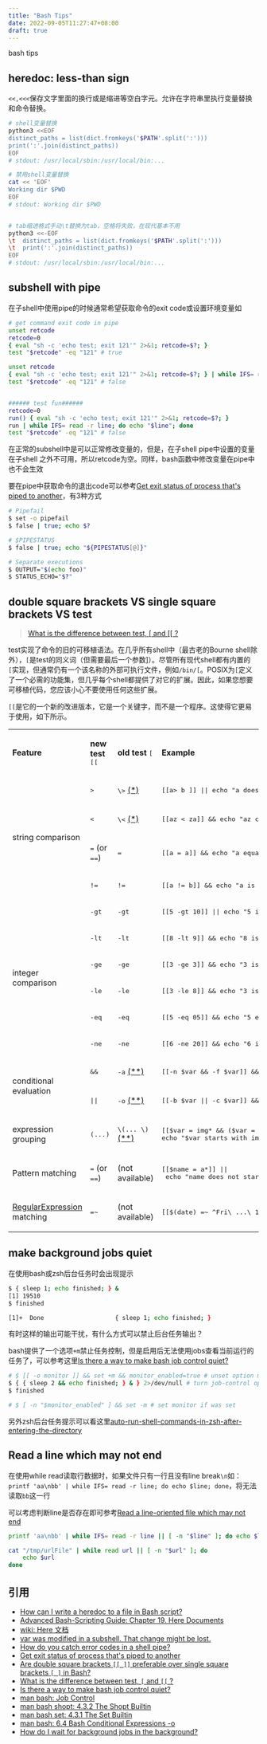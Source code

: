 ```yaml
---
title: "Bash Tips"
date: 2022-09-05T11:27:47+08:00
draft: true
---
```


bash tips

<!--more-->

## heredoc: less-than sign

`<<,<<<`保存文字里面的换行或是缩进等空白字元。允许在字符串里执行变量替换和命令替换。

```bash
# shell变量替换
python3 <<EOF
distinct_paths = list(dict.fromkeys('$PATH'.split(':')))
print(':'.join(distinct_paths))
EOF
# stdout: /usr/local/sbin:/usr/local/bin:...

# 禁用shell变量替换
cat << 'EOF'
Working dir $PWD
EOF
# stdout: Working dir $PWD


# tab缩进格式手动\t替换为tab，空格将失败，在现代基本不用
python3 <<-EOF
\t  distinct_paths = list(dict.fromkeys('$PATH'.split(':')))
\t  print(':'.join(distinct_paths))
EOF
# stdout: /usr/local/sbin:/usr/local/bin:...
```

## subshell with pipe

在子shell中使用pipe的时候通常希望获取命令的exit code或设置环境变量如

```bash
# get command exit code in pipe
unset retcode
retcode=0
{ eval "sh -c 'echo test; exit 121'" 2>&1; retcode=$?; }
test "$retcode" -eq "121" # true

unset retcode
{ eval "sh -c 'echo test; exit 121'" 2>&1; retcode=$?; } | while IFS= read -r line; do echo "$line"; done
test "$retcode" -eq "121" # false


###### test fun######
retcode=0
run() { eval "sh -c 'echo test; exit 121'" 2>&1; retcode=$?; }
run | while IFS= read -r line; do echo "$line"; done
test "$retcode" -eq "121" # false
```

在正常的subshell中是可以正常修改变量的，但是，在子shell pipe中设置的变量在子shell 之外不可用，所以retcode为空。同样，bash函数中修改变量在pipe中也不会生效

要在pipe中获取命令的退出code可以参考[Get exit status of process that's piped to another](https://unix.stackexchange.com/a/73180)，有3种方式

```bash
# Pipefail
$ set -o pipefail
$ false | true; echo $?

# $PIPESTATUS
$ false | true; echo "${PIPESTATUS[@]}"

# Separate executions
$ OUTPUT="$(echo foo)"
$ STATUS_ECHO="$?"
```

## double square brackets VS single square brackets VS test

> [What is the difference between test, \[ and \[\[ ?](http://mywiki.wooledge.org/BashFAQ/031)

test实现了命令的旧的可移植语法。在几乎所有shell中（最古老的Bourne shell除外），`[`是test的同义词（但需要最后一个参数]）。尽管所有现代shell都有内置的`[`实现，但通常仍有一个该名称的外部可执行文件，例如`/bin/[`。POSIX为`[`定义了一个必需的功能集，但几乎每个shell都提供了对它的扩展。因此，如果您想要可移植代码，您应该小心不要使用任何这些扩展。

`[[`是它的一个新的改进版本，它是一个关键字，而不是一个程序。这使得它更易于使用，如下所示。

<!-- 使用简悦转换复制表格 或 直接debug复制element -->
<!-- markdownlint-disable MD033 -->
<table><tbody><tr><td><p><strong>Feature</strong></p></td><td><p><strong>new test</strong> <tt>[[</tt></p></td><td><p><strong>old test</strong> <tt>[</tt></p></td><td><p><strong>Example</strong></p></td></tr><tr><td colspan="1" rowspan="4"><p>string comparison</p></td><td><p><tt>&gt;</tt></p></td><td><p><tt>\&gt;</tt> <a href="http://mywiki.wooledge.org/BashFAQ/031#np">(*)</a></p></td><td><p><tt>[[a&gt;&nbsp;b&nbsp;]]&nbsp;||&nbsp;echo&nbsp;"a&nbsp;does&nbsp;not&nbsp;come&nbsp;after&nbsp;b"</tt></p></td></tr><tr><td><p><tt>&lt;</tt></p></td><td><p><tt>\&lt;</tt> <a href="http://mywiki.wooledge.org/BashFAQ/031#np">(*)</a></p></td><td><p><tt>[[az&nbsp;&lt;&nbsp;za]]&nbsp;&amp;&amp;&nbsp;echo&nbsp;"az&nbsp;comes&nbsp;before&nbsp;za"</tt></p></td></tr><tr><td><p><tt>=</tt> (or <tt>==</tt>)</p></td><td><p><tt>=</tt></p></td><td><p><tt>[[a&nbsp;=&nbsp;a]]&nbsp;&amp;&amp;&nbsp;echo&nbsp;"a&nbsp;equals&nbsp;a"</tt></p></td></tr><tr><td><p><tt>!=</tt></p></td><td><p><tt>!=</tt></p></td><td><p><tt>[[a&nbsp;!=&nbsp;b]]&nbsp;&amp;&amp;&nbsp;echo&nbsp;"a&nbsp;is&nbsp;not&nbsp;equal&nbsp;to&nbsp;b"</tt></p></td></tr><tr><td colspan="1" rowspan="6"><p>integer comparison</p></td><td><p><tt>-gt</tt></p></td><td><p><tt>-gt</tt></p></td><td><p><tt>[[5&nbsp;-gt&nbsp;10]]&nbsp;||&nbsp;echo&nbsp;"5&nbsp;is&nbsp;not&nbsp;bigger&nbsp;than&nbsp;10"</tt></p></td></tr><tr><td><p><tt>-lt</tt></p></td><td><p><tt>-lt</tt></p></td><td><p><tt>[[8&nbsp;-lt&nbsp;9]]&nbsp;&amp;&amp;&nbsp;echo&nbsp;"8&nbsp;is&nbsp;less&nbsp;than&nbsp;9"</tt></p></td></tr><tr><td><p><tt>-ge</tt></p></td><td><p><tt>-ge</tt></p></td><td><p><tt>[[3&nbsp;-ge&nbsp;3]]&nbsp;&amp;&amp;&nbsp;echo&nbsp;"3&nbsp;is&nbsp;greater&nbsp;than&nbsp;or&nbsp;equal&nbsp;to&nbsp;3"</tt></p></td></tr><tr><td><p><tt>-le</tt></p></td><td><p><tt>-le</tt></p></td><td><p><tt>[[3&nbsp;-le&nbsp;8]]&nbsp;&amp;&amp;&nbsp;echo&nbsp;"3&nbsp;is&nbsp;less&nbsp;than&nbsp;or&nbsp;equal&nbsp;to&nbsp;8"</tt></p></td></tr><tr><td><p><tt>-eq</tt></p></td><td><p><tt>-eq</tt></p></td><td><p><tt>[[5&nbsp;-eq&nbsp;05]]&nbsp;&amp;&amp;&nbsp;echo&nbsp;"5&nbsp;equals&nbsp;05"</tt></p></td></tr><tr><td><p><tt>-ne</tt></p></td><td><p><tt>-ne</tt></p></td><td><p><tt>[[6&nbsp;-ne&nbsp;20]]&nbsp;&amp;&amp;&nbsp;echo&nbsp;"6&nbsp;is&nbsp;not&nbsp;equal&nbsp;to&nbsp;20"</tt></p></td></tr><tr><td colspan="1" rowspan="2"><p>conditional evaluation</p></td><td><p><tt>&amp;&amp;</tt></p></td><td><p><tt>-a</tt> <a href="http://mywiki.wooledge.org/BashFAQ/031#np2">(**)</a></p></td><td><p><tt>[[-n&nbsp;$var&nbsp;&amp;&amp;&nbsp;-f&nbsp;$var]]&nbsp;&amp;&amp;&nbsp;echo&nbsp;"$var&nbsp;is&nbsp;a&nbsp;file"</tt></p></td></tr><tr><td><p><tt>||</tt></p></td><td><p><tt>-o</tt> <a href="http://mywiki.wooledge.org/BashFAQ/031#np2">(**)</a></p></td><td><p><tt>[[-b&nbsp;$var&nbsp;||&nbsp;-c&nbsp;$var]]&nbsp;&amp;&amp;&nbsp;echo&nbsp;"$var&nbsp;is&nbsp;a&nbsp;device"</tt></p></td></tr><tr><td><p>expression grouping</p></td><td><p><tt>(...)</tt></p></td><td><p><tt>\(...&nbsp;\)</tt> <a href="http://mywiki.wooledge.org/BashFAQ/031#np2">(**)</a></p></td><td><p><tt>[[$var&nbsp;=&nbsp;img*&nbsp;&amp;&amp;&nbsp;($var&nbsp;=&nbsp;*.png&nbsp;||&nbsp;$var&nbsp;=&nbsp;*.jpg)&nbsp;]]&nbsp;&amp;&amp;</tt><br><tt>echo&nbsp;"$var&nbsp;starts&nbsp;with&nbsp;img&nbsp;and&nbsp;ends&nbsp;with&nbsp;.jpg&nbsp;or&nbsp;.png"</tt></p></td></tr><tr><td><p>Pattern matching</p></td><td><p><tt>=</tt> (or <tt>==</tt>)</p></td><td><p>(not available)</p></td><td><p><tt>[[$name&nbsp;=&nbsp;a*]]&nbsp;||&nbsp;echo&nbsp;"name&nbsp;does&nbsp;not&nbsp;start&nbsp;with&nbsp;an'a':&nbsp;$name"</tt></p></td></tr><tr><td><p><a href="http://mywiki.wooledge.org/RegularExpression">RegularExpression</a> matching</p></td><td><p><tt>=~</tt></p></td><td><p>(not available)</p></td><td><p><tt>[[$(date)&nbsp;=~&nbsp;^Fri\&nbsp;...\&nbsp;13&nbsp;]]&nbsp;&amp;&amp;&nbsp;echo&nbsp;"It's&nbsp;Friday&nbsp;the&nbsp;13th!"</tt></p></td></tr></tbody></table>

## make background jobs quiet

在使用bash或zsh后台任务时会出现提示

```bash
$ { sleep 1; echo finished; } &
[1] 19510
$ finished

[1]+  Done                    { sleep 1; echo finished; }
```

有时这样的输出可能干扰，有什么方式可以禁止后台任务输出？

bash提供了一个选项`+m`禁止任务控制，但是启用后无法使用jobs查看当前运行的任务了，可以参考这里[Is there a way to make bash job control quiet?](https://stackoverflow.com/a/38278291/8566831)

<!-- markdownlint-disable MD014 -->
```bash
# $ [[ -o monitor ]] && set +m && monitor_enabled=true # unset option monitor if was set
$ { { sleep 2 && echo finished; } & } 2>/dev/null # turn job-control option off and launch quietly
$ finished

# $ [ -n "$monitor_enabled" ] && set -m # set monitor if was set
```

另外zsh后台任务提示可以看这里[auto-run-shell-commands-in-zsh-after-entering-the-directory](auto-run-shell-commands-in-zsh-after-entering-the-directory.md)

## Read a line which may not end

在使用while read读取行数据时，如果文件只有一行且没有line break`\n`如：`printf 'aa\nbb' | while IFS= read -r line; do echo $line; done`，将无法读取`bb`这一行

可以考虑判断line是否存在即可参考[Read a line-oriented file which may not end](https://unix.stackexchange.com/a/418067)

```bash
printf 'aa\nbb' | while IFS= read -r line || [ -n "$line" ]; do echo $line; done

cat "/tmp/urlFile" | while read url || [ -n "$url" ]; do
    echo $url
done
```

## 引用
<!-- heredoc -->
* [How can I write a heredoc to a file in Bash script?](https://stackoverflow.com/a/2954835/8566831)
* [Advanced Bash-Scripting Guide: Chapter 19. Here Documents](https://tldp.org/LDP/abs/html/here-docs.html)
* [wiki: Here 文档](https://zh.wikipedia.org/wiki/Here%E6%96%87%E6%A1%A3)
  <!-- subshell -->
* [var was modified in a subshell. That change might be lost.](https://www.shellcheck.net/wiki/SC2031)
* [How do you catch error codes in a shell pipe?](https://stackoverflow.com/a/4959616/8566831)
* [Get exit status of process that's piped to another](https://unix.stackexchange.com/a/73180)
  <!-- test and brackets -->
* [Are double square brackets `[[ ]]` preferable over single square brackets `[ ]` in Bash?](https://stackoverflow.com/a/669486/8566831)
* [What is the difference between test, `[` and `[[` ?](http://mywiki.wooledge.org/BashFAQ/031)
  <!-- background jobs quiet -->
* [Is there a way to make bash job control quiet?](https://stackoverflow.com/a/38278291/8566831)
* [man bash: Job Control](https://www.gnu.org/software/bash/manual/bash.html#Job-Control)
* [man bash shopt: 4.3.2 The Shopt Builtin](https://www.gnu.org/software/bash/manual/html_node/The-Shopt-Builtin.html)
* [man bash set: 4.3.1 The Set Builtin](https://www.gnu.org/software/bash/manual/html_node/The-Set-Builtin.html#index-set)
* [man bash: 6.4 Bash Conditional Expressions -o](https://www.gnu.org/software/bash/manual/html_node/Bash-Conditional-Expressions.html)
* [How do I wait for background jobs in the background?](https://unix.stackexchange.com/a/323878)
